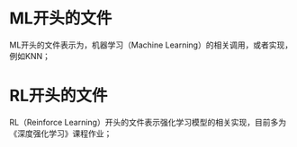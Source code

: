 # ML开头的文件

ML开头的文件表示为，机器学习（Machine Learning）的相关调用，或者实现，例如KNN；

# RL开头的文件

RL（Reinforce Learning）开头的文件表示强化学习模型的相关实现，目前多为《深度强化学习》课程作业；
